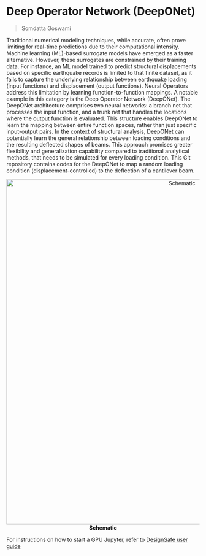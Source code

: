 # Deep Operator Network (DeepONet)

> Somdatta Goswami

Traditional numerical modeling techniques, while accurate, often prove limiting for real-time predictions due to their computational intensity. Machine learning (ML)-based surrogate models have emerged as a faster alternative. However, these surrogates are constrained by their training data. For instance, an ML model trained to predict structural displacements based on specific earthquake records is limited to that finite dataset, as it fails to capture the underlying relationship between earthquake loading (input functions) and displacement (output functions). Neural Operators address this limitation by learning function-to-function mappings. A notable example in this category is the Deep Operator Network (DeepONet). The DeepONet architecture comprises two neural networks: a branch net that processes the input function, and a trunk net that handles the locations where the output function is evaluated. This structure enables DeepONet to learn the mapping between entire function spaces, rather than just specific input-output pairs. In the context of structural analysis, DeepONet can potentially learn the general relationship between loading conditions and the resulting deflected shapes of beams. This approach promises greater flexibility and generalization capability compared to traditional analytical methods, that needs to be simulated for every loading condition. This Git repository contains codes for the DeepONet to map a random loading condition (displacement-controlled) to the deflection of a cantilever beam. 
<p align="center">
  <img src="https://github.com/DesignSafe-Training/deeponet/blob/main/Schematic.png" alt="Schematic" width="900"/>
  <br/>
  <strong>Schematic</strong>
</p>

For instructions on how to start a GPU Jupyter, refer to [DesignSafe user guide](https://www.designsafe-ci.org/user-guide/tools/jupyterhub/#launch-the-jupyter-lab-hpc-gpu)

